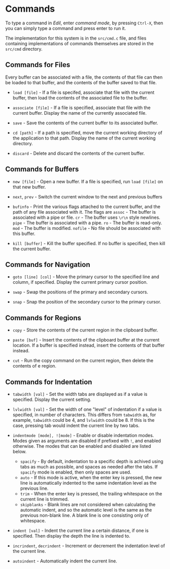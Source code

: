 Commands
========

To type a command in *Edil*, enter *command mode*, by pressing `Ctrl-X`,
then you can simply type a command and press enter to run it.

The implementation for this system is in the `src/cmd.c` file, and files
containing implementations of commands themselves are stored in the
`src/cmd` directory.

Commands for Files
------------------

Every buffer can be associated with a file, the contents of that file can
then be loaded to that buffer, and the contents of the buffer saved to
that file.

* `load [file]` - If a file is specifed, associate that file with the
    current buffer, then load the contents of the associated file to the
    buffer.

* `associate [file]` - If a file is specified, associate that file with
    the current buffer. Display the name of the currently associated file.

* `save` - Save the contents of the current buffer to its associated buffer.

* `cd [path]` - If a path is specified, move the current working directory
    of the application to that path. Display the name of the current working
    directory.

* `discard` - Delete and discard the contents of the current buffer.

Commands for Buffers
--------------------

* `new [file]` - Open a new buffer. If a file is specified, run
    `load [file]` on that new buffer.

* `next`, `prev` - Switch the current window to the next and previous buffers

* `bufinfo` - Print the various flags attached to the current buffer, and the path
    of any file associated with it. The flags are `assoc` - The buffer is associated
    with a pipe or file. `cr` - The buffer uses `\r\n` style newlines. `pipe` - The
    buffer is associated with a pipe. `ro` - The buffer is read-only. `mod` - The
    buffer is modified. `nofile` - No file should be associated with this buffer.

* `kill [buffer]` - Kill the buffer specified. If no buffer is specified, then kill
    the current buffer.

Commands for Navigation
-----------------------

* `goto [line] [col]` - Move the primary cursor to the specified line and column,
    if specified. Display the current primary cursor position.

* `swap` - Swap the positions of the primary and secondary cursors.

* `snap` - Snap the position of the secondary cursor to the primary cursor.

Commands for Regions
--------------------

* `copy` - Store the contents of the current region in the clipboard buffer.

* `paste [buf]` - Insert the contents of the clipboard buffer at the current location.
    If a buffer is specified instead, insert the contents of that buffer instead.

* `cut` - Run the copy command on the current region, then delete the contents of e
    region.

Commands for Indentation
------------------------

* `tabwidth [val]` - Set the width tabs are displayed as if a value is specified.
    Display the current setting.

* `lvlwidth [val]` - Set the width of one "level" of indentation if a value is
    specified, in number of characters. This differs from `tabwidth` as, for
    example, `tabwidth` could be 4, and `lvlwidth` could be 8. If this is the
    case, pressing tab would indent the current line by two tabs.

* `indentmode [mode], ![mode]` - Enable or disable indentation modes. Modes given
    as arguments are disabled if prefixed with `!`, and enabled otherwise.
    The modes that can be enabled and disabled are listed below.
  * `spacify` - By default, indentation to a specific depth is achived using
      tabs as much as possible, and spaces as needed after the tabs. If `spacify`
      mode is enabled, then only spaces are used.
  * `auto` - If this mode is active, when the enter key is pressed, the new line
      is automatically indented to the same indentation level as the previous
      line.
  * `trim` - When the enter key is pressed, the trailing whitespace on the current
      line is trimmed.
  * `skipblanks` - Blank lines are not considered when calculating the automatic
      indent, and so the automatic level is the same as the previous non-blank
      line. A blank line is one consisting only of whitespace.

* `indent [val]` - Indent the current line a certain distance, if one is specified.
    Then display the depth the line is indented to.

* `incrindent`, `decrindent` - Increment  or decrement the indentation level of
    the current line.

* `autoindent` - Automatically indent the current line.
